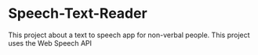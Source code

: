 # Speech-Text-Reader
This project about a text to speech app for non-verbal people.
This project uses the Web Speech API
